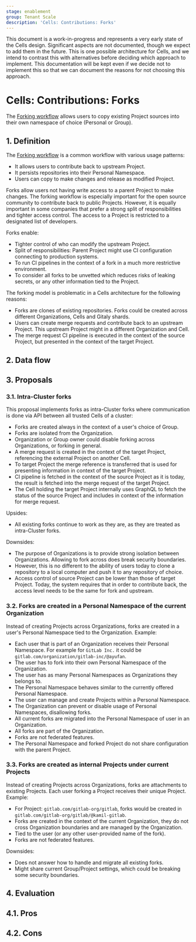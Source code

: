 ```yaml
---
stage: enablement
group: Tenant Scale
description: 'Cells: Contributions: Forks'
---
```


<!-- vale gitlab.FutureTense = NO -->

This document is a work-in-progress and represents a very early state of the
Cells design. Significant aspects are not documented, though we expect to add
them in the future. This is one possible architecture for Cells, and we intend to
contrast this with alternatives before deciding which approach to implement.
This documentation will be kept even if we decide not to implement this so that
we can document the reasons for not choosing this approach.

# Cells: Contributions: Forks

The [Forking workflow](../../../user/project/repository/forking_workflow.md) allows users to copy existing Project sources into their own namespace of choice (Personal or Group).

## 1. Definition

The [Forking workflow](../../../user/project/repository/forking_workflow.md) is a common workflow with various usage patterns:

- It allows users to contribute back to upstream Project.
- It persists repositories into their Personal Namespace.
- Users can copy to make changes and release as modified Project.

Forks allow users not having write access to a parent Project to make changes.
The forking workflow is especially important for the open source community to contribute back to public Projects.
However, it is equally important in some companies that prefer a strong split of responsibilities and tighter access control.
The access to a Project is restricted to a designated list of developers.

Forks enable:

- Tighter control of who can modify the upstream Project.
- Split of responsibilities: Parent Project might use CI configuration connecting to production systems.
- To run CI pipelines in the context of a fork in a much more restrictive environment.
- To consider all forks to be unvetted which reduces risks of leaking secrets, or any other information tied to the Project.

The forking model is problematic in a Cells architecture for the following reasons:

- Forks are clones of existing repositories. Forks could be created across different Organizations, Cells and Gitaly shards.
- Users can create merge requests and contribute back to an upstream Project. This upstream Project might in a different Organization and Cell.
- The merge request CI pipeline is executed in the context of the source Project, but presented in the context of the target Project.

## 2. Data flow

## 3. Proposals

### 3.1. Intra-Cluster forks

This proposal implements forks as intra-Cluster forks where communication is done via API between all trusted Cells of a cluster:

- Forks are created always in the context of a user's choice of Group.
- Forks are isolated from the Organization.
- Organization or Group owner could disable forking across Organizations, or forking in general.
- A merge request is created in the context of the target Project, referencing the external Project on another Cell.
- To target Project the merge reference is transferred that is used for presenting information in context of the target Project.
- CI pipeline is fetched in the context of the source Project as it is today, the result is fetched into the merge request of the target Project.
- The Cell holding the target Project internally uses GraphQL to fetch the status of the source Project and includes in context of the information for merge request.

Upsides:

- All existing forks continue to work as they are, as they are treated as intra-Cluster forks.

Downsides:

- The purpose of Organizations is to provide strong isolation between Organizations. Allowing to fork across does break security boundaries.
- However, this is no different to the ability of users today to clone a repository to a local computer and push it to any repository of choice.
- Access control of source Project can be lower than those of target Project. Today, the system requires that in order to contribute back, the access level needs to be the same for fork and upstream.

### 3.2. Forks are created in a Personal Namespace of the current Organization

Instead of creating Projects across Organizations, forks are created in a user's Personal Namespace tied to the Organization. Example:

- Each user that is part of an Organization receives their Personal Namespace. For example for `GitLab Inc.` it could be `gitlab.com/organization/gitlab-inc/@ayufan`.
- The user has to fork into their own Personal Namespace of the Organization.
- The user has as many Personal Namespaces as Organizations they belongs to.
- The Personal Namespace behaves similar to the currently offered Personal Namespace.
- The user can manage and create Projects within a Personal Namespace.
- The Organization can prevent or disable usage of Personal Namespaces, disallowing forks.
- All current forks are migrated into the Personal Namespace of user in an Organization.
- All forks are part of the Organization.
- Forks are not federated features.
- The Personal Namespace and forked Project do not share configuration with the parent Project.

### 3.3. Forks are created as internal Projects under current Projects

Instead of creating Projects across Organizations, forks are attachments to existing Projects.
Each user forking a Project receives their unique Project. Example:

- For Project: `gitlab.com/gitlab-org/gitlab`, forks would be created in `gitlab.com/gitlab-org/gitlab/@kamil-gitlab`.
- Forks are created in the context of the current Organization, they do not cross Organization boundaries and are managed by the Organization.
- Tied to the user (or any other user-provided name of the fork).
- Forks are not federated features.

Downsides:

- Does not answer how to handle and migrate all existing forks.
- Might share current Group/Project settings, which could be breaking some security boundaries.

## 4. Evaluation

## 4.1. Pros

## 4.2. Cons
